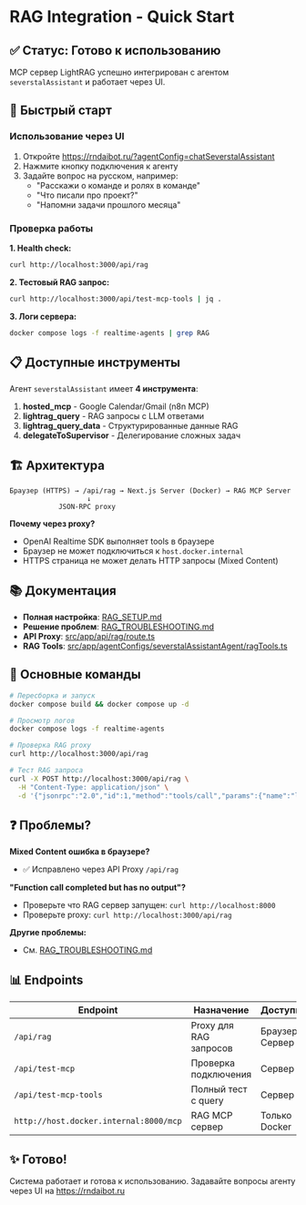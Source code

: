 # RAG Integration - Quick Start

## ✅ Статус: Готово к использованию

MCP сервер LightRAG успешно интегрирован с агентом `severstalAssistant` и работает через UI.

## 🚀 Быстрый старт

### Использование через UI

1. Откройте https://rndaibot.ru/?agentConfig=chatSeverstalAssistant
2. Нажмите кнопку подключения к агенту
3. Задайте вопрос на русском, например:
   - "Расскажи о команде и ролях в команде"
   - "Что писали про проект?"
   - "Напомни задачи прошлого месяца"

### Проверка работы

**1. Health check:**
```bash
curl http://localhost:3000/api/rag
```

**2. Тестовый RAG запрос:**
```bash
curl http://localhost:3000/api/test-mcp-tools | jq .
```

**3. Логи сервера:**
```bash
docker compose logs -f realtime-agents | grep RAG
```

## 📋 Доступные инструменты

Агент `severstalAssistant` имеет **4 инструмента**:

1. **hosted_mcp** - Google Calendar/Gmail (n8n MCP)
2. **lightrag_query** - RAG запросы с LLM ответами
3. **lightrag_query_data** - Структурированные данные RAG
4. **delegateToSupervisor** - Делегирование сложных задач

## 🏗️ Архитектура

```
Браузер (HTTPS) → /api/rag → Next.js Server (Docker) → RAG MCP Server
                   ↓
            JSON-RPC proxy
```

**Почему через proxy?**
- OpenAI Realtime SDK выполняет tools в браузере
- Браузер не может подключиться к `host.docker.internal`
- HTTPS страница не может делать HTTP запросы (Mixed Content)

## 📚 Документация

- **Полная настройка**: [RAG_SETUP.md](RAG_SETUP.md)
- **Решение проблем**: [RAG_TROUBLESHOOTING.md](RAG_TROUBLESHOOTING.md)
- **API Proxy**: [src/app/api/rag/route.ts](src/app/api/rag/route.ts)
- **RAG Tools**: [src/app/agentConfigs/severstalAssistantAgent/ragTools.ts](src/app/agentConfigs/severstalAssistantAgent/ragTools.ts)

## 🔧 Основные команды

```bash
# Пересборка и запуск
docker compose build && docker compose up -d

# Просмотр логов
docker compose logs -f realtime-agents

# Проверка RAG proxy
curl http://localhost:3000/api/rag

# Тест RAG запроса
curl -X POST http://localhost:3000/api/rag \
  -H "Content-Type: application/json" \
  -d '{"jsonrpc":"2.0","id":1,"method":"tools/call","params":{"name":"lightrag_query","arguments":{"query":"Расскажи о команде","mode":"mix"}}}'
```

## ❓ Проблемы?

**Mixed Content ошибка в браузере?**
- ✅ Исправлено через API Proxy `/api/rag`

**"Function call completed but has no output"?**
- Проверьте что RAG сервер запущен: `curl http://localhost:8000`
- Проверьте proxy: `curl http://localhost:3000/api/rag`

**Другие проблемы:**
- См. [RAG_TROUBLESHOOTING.md](RAG_TROUBLESHOOTING.md)

## 📊 Endpoints

| Endpoint | Назначение | Доступность |
|----------|-----------|-------------|
| `/api/rag` | Proxy для RAG запросов | Браузер + Сервер |
| `/api/test-mcp` | Проверка подключения | Сервер |
| `/api/test-mcp-tools` | Полный тест с query | Сервер |
| `http://host.docker.internal:8000/mcp` | RAG MCP сервер | Только Docker |

## ✨ Готово!

Система работает и готова к использованию. Задавайте вопросы агенту через UI на https://rndaibot.ru

